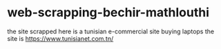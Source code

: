 # web-scrapping-bechir-mathlouthi
the site scrapped here is a tunisian e-commercial site buying laptops
the site is https://www.tunisianet.com.tn/
